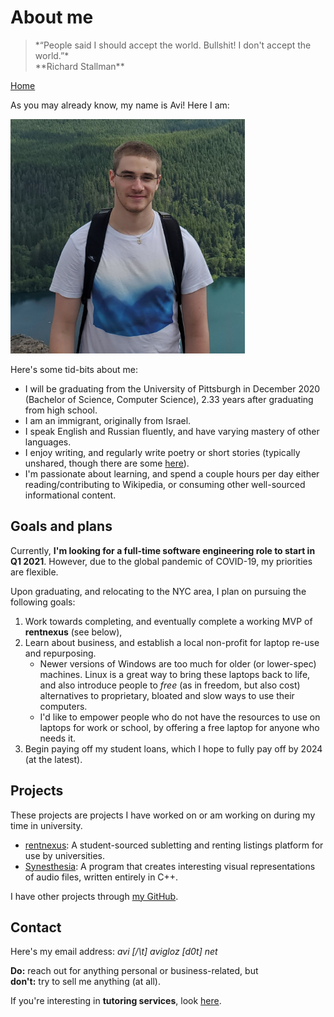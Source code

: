 <title> About Avi </title>
<meta http-equiv="Content-Type" content="text/html; charset=UTF-8"/>
<meta name="viewport" content="width=device-width, initial-scale=1"/>
<link href="https://fonts.googleapis.com/css?family=IBM+Plex+Mono|Open+Sans" rel="stylesheet"/>
<link href="../stylesheet.css" rel="stylesheet"/>
<link rel="icon" type="image/png" href="../favicon.png"/>

# About me

<blockquote class="quote">*“People said I should accept the world. Bullshit! I don't accept the world.”* <br> **Richard Stallman**</blockquote>

[Home](../index.html)

As you may already know, my name is Avi! Here I am:

<img src="avi_photo_summer2020.png" alt="A photograph of Avi Glozman" height="375px" width="375px"/>


Here's some tid-bits about me:

- I will be graduating from the University of Pittsburgh in December 2020 (Bachelor of Science, Computer Science), 2.33 years after graduating from high school.
- I am an immigrant, originally from Israel.
- I speak English and Russian fluently, and have varying mastery of other languages.
- I enjoy writing, and regularly write poetry or short stories (typically unshared, though there are some [here](../posts/index.html)).
- I'm passionate about learning, and spend a couple hours per day either reading/contributing to Wikipedia, or consuming other well-sourced informational content.

## Goals and plans

Currently, **I'm looking for a full-time software engineering role to start in Q1 2021**. However, due to the global pandemic of COVID-19, my priorities are flexible. 

Upon graduating, and relocating to the NYC area, I plan on pursuing the following goals:

1. Work towards completing, and eventually complete a working MVP of **rentnexus** (see below),
2. Learn about business, and establish a local non-profit for laptop re-use and repurposing.
	- Newer versions of Windows are too much for older (or lower-spec) machines. Linux is a great way to bring these laptops back to life, and also introduce people to *free* (as in freedom, but also cost) alternatives to proprietary, bloated and slow ways to use their computers.
	- I'd like to empower people who do not have the resources to use on laptops for work or school, by offering a free laptop for anyone who needs it.
3. Begin paying off my student loans, which I hope to fully pay off by 2024 (at the latest).

## Projects

These projects are projects I have worked on or am working on during my time in university.

- [rentnexus](https://rentnexus.net): A student-sourced subletting and renting listings platform for use by universities.
- [Synesthesia](https://github.com/avigloz/synesthesia): A program that creates interesting visual representations of audio files, written entirely in C++.

I have other projects through [my GitHub](https://github.com/avigloz).

## Contact

Here's my email address:
*avi [/\\t] avigloz [d0t] net*

**Do:** reach out for anything personal or business-related, but <br>
**don't:** try to sell me anything (at all).

If you're interesting in **tutoring services**, look [here](../tutoring/index.html).

